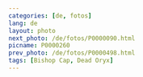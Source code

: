 ```yaml
---
categories: [de, fotos]
lang: de
layout: photo
next_photo: /de/fotos/P0000090.html
picname: P0000260
prev_photo: /de/fotos/P0000498.html
tags: [Bishop Cap, Dead Oryx]
---
```

